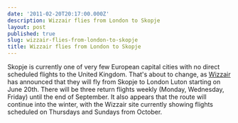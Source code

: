 ```yaml
---
date: '2011-02-20T20:17:00.000Z'
description: Wizzair flies from London to Skopje
layout: post
published: true
slug: wizzair-flies-from-london-to-skopje
title: Wizzair flies from London to Skopje
---
```


Skopje is currently one of very few European capital cities with no direct scheduled flights to the United Kingdom. That's about to change, as <a href="http://wizzair.com/flights/London-Luton/Skopje/">Wizzair</a> has announced that they will fly from Skopje to London Luton starting on June 20th. There will be three return flights weekly (Monday, Wednesday, Friday) until the end of September. It also appears that the route will continue into the winter, with the Wizzair site currently showing flights scheduled on Thursdays and Sundays from October.